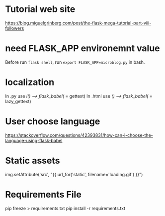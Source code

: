 # Tutorial web site
https://blog.miguelgrinberg.com/post/the-flask-mega-tutorial-part-viii-followers

# need FLASK_APP environemnt value
Before run `flask shell`, run `export FLASK_APP=microblog.py` in bash.

# localization
In .py use _l() --> flask_babel(_ = gettext)
In .html use _() --> flask_babel(_ = lazy_gettext)

# User choose language
https://stackoverflow.com/questions/42393831/how-can-i-choose-the-language-using-flask-babel

# Static assets
img.setAttribute('src', "{{ url_for('static', filename='loading.gif') }}")

# Requirements File
pip freeze > requirements.txt
pip install -r requirements.txt